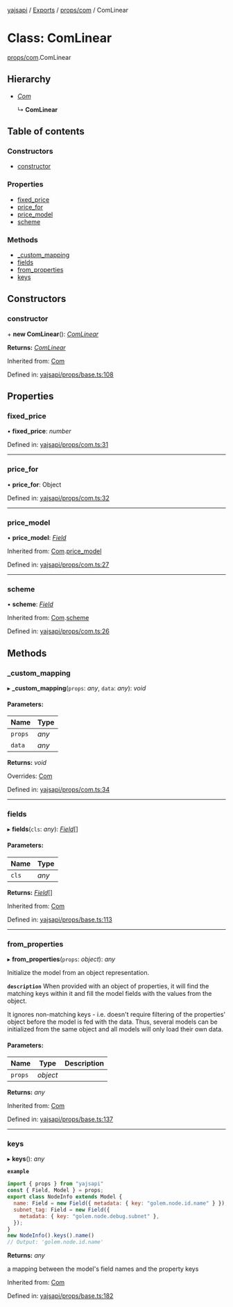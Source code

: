 [yajsapi](../README.md) / [Exports](../modules.md) / [props/com](../modules/props_com.md) / ComLinear

# Class: ComLinear

[props/com](../modules/props_com.md).ComLinear

## Hierarchy

* [*Com*](props_com.com.md)

  ↳ **ComLinear**

## Table of contents

### Constructors

- [constructor](props_com.comlinear.md#constructor)

### Properties

- [fixed\_price](props_com.comlinear.md#fixed_price)
- [price\_for](props_com.comlinear.md#price_for)
- [price\_model](props_com.comlinear.md#price_model)
- [scheme](props_com.comlinear.md#scheme)

### Methods

- [\_custom\_mapping](props_com.comlinear.md#_custom_mapping)
- [fields](props_com.comlinear.md#fields)
- [from\_properties](props_com.comlinear.md#from_properties)
- [keys](props_com.comlinear.md#keys)

## Constructors

### constructor

\+ **new ComLinear**(): [*ComLinear*](props_com.comlinear.md)

**Returns:** [*ComLinear*](props_com.comlinear.md)

Inherited from: [Com](props_com.com.md)

Defined in: [yajsapi/props/base.ts:108](https://github.com/golemfactory/yajsapi/blob/289a25a/yajsapi/props/base.ts#L108)

## Properties

### fixed\_price

• **fixed\_price**: *number*

Defined in: [yajsapi/props/com.ts:31](https://github.com/golemfactory/yajsapi/blob/289a25a/yajsapi/props/com.ts#L31)

___

### price\_for

• **price\_for**: Object

Defined in: [yajsapi/props/com.ts:32](https://github.com/golemfactory/yajsapi/blob/289a25a/yajsapi/props/com.ts#L32)

___

### price\_model

• **price\_model**: [*Field*](props_base.field.md)

Inherited from: [Com](props_com.com.md).[price_model](props_com.com.md#price_model)

Defined in: [yajsapi/props/com.ts:27](https://github.com/golemfactory/yajsapi/blob/289a25a/yajsapi/props/com.ts#L27)

___

### scheme

• **scheme**: [*Field*](props_base.field.md)

Inherited from: [Com](props_com.com.md).[scheme](props_com.com.md#scheme)

Defined in: [yajsapi/props/com.ts:26](https://github.com/golemfactory/yajsapi/blob/289a25a/yajsapi/props/com.ts#L26)

## Methods

### \_custom\_mapping

▸ **_custom_mapping**(`props`: *any*, `data`: *any*): *void*

#### Parameters:

Name | Type |
------ | ------ |
`props` | *any* |
`data` | *any* |

**Returns:** *void*

Overrides: [Com](props_com.com.md)

Defined in: [yajsapi/props/com.ts:34](https://github.com/golemfactory/yajsapi/blob/289a25a/yajsapi/props/com.ts#L34)

___

### fields

▸ **fields**(`cls`: *any*): [*Field*](props_base.field.md)[]

#### Parameters:

Name | Type |
------ | ------ |
`cls` | *any* |

**Returns:** [*Field*](props_base.field.md)[]

Inherited from: [Com](props_com.com.md)

Defined in: [yajsapi/props/base.ts:113](https://github.com/golemfactory/yajsapi/blob/289a25a/yajsapi/props/base.ts#L113)

___

### from\_properties

▸ **from_properties**(`props`: *object*): *any*

Initialize the model from an object representation.

**`description`** When provided with an object of properties, it will find the matching keys
   within it and fill the model fields with the values from the object.

   It ignores non-matching keys - i.e. doesn't require filtering of the properties'
   object before the model is fed with the data. Thus, several models can be
   initialized from the same object and all models will only load their own data.

#### Parameters:

Name | Type | Description |
------ | ------ | ------ |
`props` | *object* |     |

**Returns:** *any*

Inherited from: [Com](props_com.com.md)

Defined in: [yajsapi/props/base.ts:137](https://github.com/golemfactory/yajsapi/blob/289a25a/yajsapi/props/base.ts#L137)

___

### keys

▸ **keys**(): *any*

**`example`** 
```js
import { props } from "yajsapi"
const { Field, Model } = props;
export class NodeInfo extends Model {
  name: Field = new Field({ metadata: { key: "golem.node.id.name" } });
  subnet_tag: Field = new Field({
    metadata: { key: "golem.node.debug.subnet" },
  });
}
new NodeInfo().keys().name()
// Output: 'golem.node.id.name'
```

**Returns:** *any*

a mapping between the model's field names and the property keys

Inherited from: [Com](props_com.com.md)

Defined in: [yajsapi/props/base.ts:182](https://github.com/golemfactory/yajsapi/blob/289a25a/yajsapi/props/base.ts#L182)
